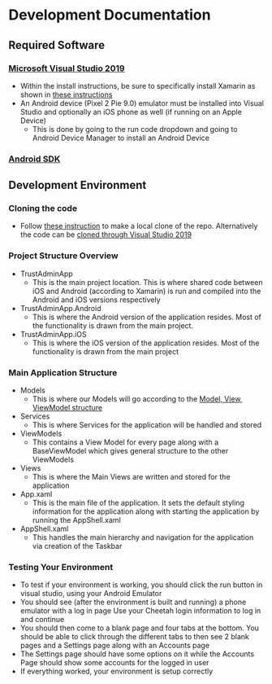 # Development Documentation
## Required Software
### [Microsoft Visual Studio 2019](https://visualstudio.microsoft.com/downloads/)
- Within the install instructions, be sure to specifically install Xamarin as shown in [these instructions](https://docs.microsoft.com/en-us/xamarin/get-started/installation/windows)
- An Android device (Pixel 2 Pie 9.0) emulator must be installed into Visual Studio and optionally an iOS phone as well (if running on an Apple Device)
	- This is done by going to the run code dropdown and going to Android Device Manager to install an Android Device
### [Android SDK](https://developer.android.com/studio)
## Development Environment
### Cloning the code
- Follow [these instruction](https://support.atlassian.com/bitbucket-cloud/docs/clone-a-repository/) to make a local clone of the repo. Alternatively the code can be [cloned through Visual Studio 2019](https://docs.microsoft.com/en-us/visualstudio/get-started/tutorial-open-project-from-repo?view=vs-2019)
### Project Structure Overview
 - TrustAdminApp
	 - This is the main project location. This is where shared code between iOS and Android (according to Xamarin) is run and compiled into the Android and iOS versions respectively 
- TrustAdminApp.Android
	 - This is where the Android version of the application resides. Most of the functionality is drawn from the main project.
- TrustAdminApp.iOS
	 - This is where the iOS version of the application resides. Most of the functionality is drawn from the main project
### Main Application Structure
- Models
	- This is where our Models will go according to the [Model, View, ViewModel structure](https://en.wikipedia.org/wiki/Model%E2%80%93view%E2%80%93viewmodel)
- Services
	- This is where Services for the application will be handled and stored
- ViewModels
	- This contains a View Model for every page along with a BaseViewModel which gives general structure to the other ViewModels
- Views
	- This is where the Main Views are written and stored for the application
- App.xaml
	- This is the main file of the application. It sets the default styling information for the application along with starting the application by running the AppShell.xaml
- AppShell.xaml
	- This handles the main hierarchy and navigation for the application via creation of the Taskbar
### Testing Your Environment
- To test if your environment is working, you should click the run button in visual studio, using your Android Emulator
- You should see (after the environment is built and running) a phone emulator with a log in page Use your Cheetah login information to log in and continue
-  You should then come to a blank page and four tabs at the bottom. You should be able to click through the different tabs to then see 2 blank pages and a Settings page along with an Accounts page
- The Settings page should have some options on it while the Accounts Page should show some accounts for the logged in user
- If everything worked, your environment is setup correctly